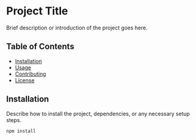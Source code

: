 # Project Title

Brief description or introduction of the project goes here.

## Table of Contents

- [Installation](#installation)
- [Usage](#usage)
- [Contributing](#contributing)
- [License](#license)

## Installation

Describe how to install the project, dependencies, or any necessary setup steps.

```bash
npm install
